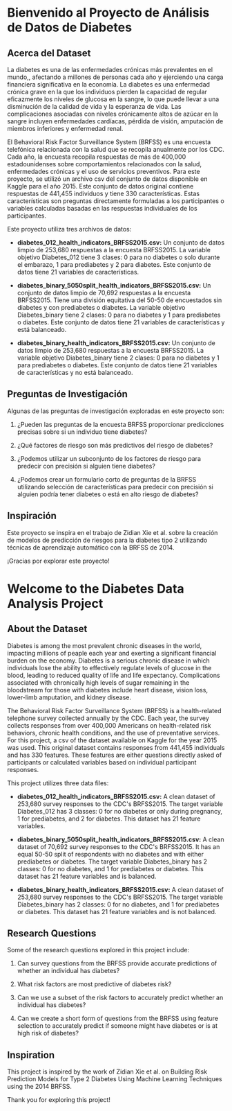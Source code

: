 # Bienvenido al Proyecto de Análisis de Datos de Diabetes

## Acerca del Dataset

La diabetes es una de las enfermedades crónicas más prevalentes en el mundo,, afectando a millones de personas cada año y ejerciendo una carga financiera significativa en la economía. La diabetes es una enfermedad crónica grave en la que los individuos pierden la capacidad de regular eficazmente los niveles de glucosa en la sangre, lo que puede llevar a una disminución de la calidad de vida y la esperanza de vida. Las complicaciones asociadas con niveles crónicamente altos de azúcar en la sangre incluyen enfermedades cardíacas, pérdida de visión, amputación de miembros inferiores y enfermedad renal.

El Behavioral Risk Factor Surveillance System (BRFSS) es una encuesta telefónica relacionada con la salud que se recopila anualmente por los CDC. Cada año, la encuesta recopila respuestas de más de 400,000 estadounidenses sobre comportamientos relacionados con la salud, enfermedades crónicas y el uso de servicios preventivos. Para este proyecto, se utilizó un archivo csv del conjunto de datos disponible en Kaggle para el año 2015. Este conjunto de datos original contiene respuestas de 441,455 individuos y tiene 330 características. Estas características son preguntas directamente formuladas a los participantes o variables calculadas basadas en las respuestas individuales de los participantes.

Este proyecto utiliza tres archivos de datos:

- **diabetes_012_health_indicators_BRFSS2015.csv:** Un conjunto de datos limpio de 253,680 respuestas a la encuesta BRFSS2015. La variable objetivo Diabetes_012 tiene 3 clases: 0 para no diabetes o solo durante el embarazo, 1 para prediabetes y 2 para diabetes. Este conjunto de datos tiene 21 variables de características.

- **diabetes_binary_5050split_health_indicators_BRFSS2015.csv:** Un conjunto de datos limpio de 70,692 respuestas a la encuesta BRFSS2015. Tiene una división equitativa del 50-50 de encuestados sin diabetes y con prediabetes o diabetes. La variable objetivo Diabetes_binary tiene 2 clases: 0 para no diabetes y 1 para prediabetes o diabetes. Este conjunto de datos tiene 21 variables de características y está balanceado.

- **diabetes_binary_health_indicators_BRFSS2015.csv:** Un conjunto de datos limpio de 253,680 respuestas a la encuesta BRFSS2015. La variable objetivo Diabetes_binary tiene 2 clases: 0 para no diabetes y 1 para prediabetes o diabetes. Este conjunto de datos tiene 21 variables de características y no está balanceado.

## Preguntas de Investigación

Algunas de las preguntas de investigación exploradas en este proyecto son:

1. ¿Pueden las preguntas de la encuesta BRFSS proporcionar predicciones precisas sobre si un individuo tiene diabetes?

2. ¿Qué factores de riesgo son más predictivos del riesgo de diabetes?

3. ¿Podemos utilizar un subconjunto de los factores de riesgo para predecir con precisión si alguien tiene diabetes?

4. ¿Podemos crear un formulario corto de preguntas de la BRFSS utilizando selección de características para predecir con precisión si alguien podría tener diabetes o está en alto riesgo de diabetes?

## Inspiración

Este proyecto se inspira en el trabajo de Zidian Xie et al. sobre la creación de modelos de predicción de riesgos para la diabetes tipo 2 utilizando técnicas de aprendizaje automático con la BRFSS de 2014.

¡Gracias por explorar este proyecto!

# Welcome to the Diabetes Data Analysis Project

## About the Dataset

Diabetes is among the most prevalent chronic diseases in the world, impacting millions of peaple each year and exerting a significant financial burden on the economy. Diabetes is a serious chronic disease in which individuals lose the ability to effectively regulate levels of glucose in the blood, leading to reduced quality of life and life expectancy. Complications associated with chronically high levels of sugar remaining in the bloodstream for those with diabetes include heart disease, vision loss, lower-limb amputation, and kidney disease.

The Behavioral Risk Factor Surveillance System (BRFSS) is a health-related telephone survey collected annually by the CDC. Each year, the survey collects responses from over 400,000 Americans on health-related risk behaviors, chronic health conditions, and the use of preventative services. For this project, a csv of the dataset available on Kaggle for the year 2015 was used. This original dataset contains responses from 441,455 individuals and has 330 features. These features are either questions directly asked of participants or calculated variables based on individual participant responses.

This project utilizes three data files:

- **diabetes_012_health_indicators_BRFSS2015.csv:** A clean dataset of 253,680 survey responses to the CDC's BRFSS2015. The target variable Diabetes_012 has 3 classes: 0 for no diabetes or only during pregnancy, 1 for prediabetes, and 2 for diabetes. This dataset has 21 feature variables.

- **diabetes_binary_5050split_health_indicators_BRFSS2015.csv:** A clean dataset of 70,692 survey responses to the CDC's BRFSS2015. It has an equal 50-50 split of respondents with no diabetes and with either prediabetes or diabetes. The target variable Diabetes_binary has 2 classes: 0 for no diabetes, and 1 for prediabetes or diabetes. This dataset has 21 feature variables and is balanced.

- **diabetes_binary_health_indicators_BRFSS2015.csv:** A clean dataset of 253,680 survey responses to the CDC's BRFSS2015. The target variable Diabetes_binary has 2 classes: 0 for no diabetes, and 1 for prediabetes or diabetes. This dataset has 21 feature variables and is not balanced.

## Research Questions

Some of the research questions explored in this project include:

1. Can survey questions from the BRFSS provide accurate predictions of whether an individual has diabetes?

2. What risk factors are most predictive of diabetes risk?

3. Can we use a subset of the risk factors to accurately predict whether an individual has diabetes?

4. Can we create a short form of questions from the BRFSS using feature selection to accurately predict if someone might have diabetes or is at high risk of diabetes?

## Inspiration

This project is inspired by the work of Zidian Xie et al. on Building Risk Prediction Models for Type 2 Diabetes Using Machine Learning Techniques using the 2014 BRFSS.

Thank you for exploring this project!
